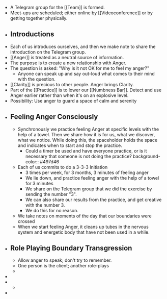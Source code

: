 - A Telegram group for the [[Team]] is formed.
- Meet-ups are scheduled; either online by [[Videoconference]] or by getting together physically.
- ## Introductions
- Each of us introduces ourselves, and then we make note to share the introduction on the Telegram group.
- [[Anger]] is treated as a neutral source of information.
- The purpose is to create a new relationship with Anger.
- The question is asked: "Why is it not OK for me to feel my anger?"
	- Anyone can speak up and say out-loud what comes to their mind with the question.
- [[Clarity]] is precious to other people. Anger brings Clarity.
- Part of the [[Practice]] is to lower our [[Numbness Bar]]. Detect and use Anger earlier rather than when it's on an explosive level.
- Possibility: Use anger to guard a space of calm and serenity
- ## Feeling Anger Consciously
	- Synchronously we practice feeling Anger at specific levels with the help of a towel. Then we share how it is for us, what we discover, what we notice. While doing this, the spaceholder holds the space and indicates when to start and stop the practice.
		- Could a timer be used and have everyone practice, or is it necessary that someone is not doing the practice?
		  background-color:: #497d46
	- Each of us commits to do a 3-3-3 Initiation
		- 3 times per week, for 3 months, 3 minutes of feeling anger
		- We lie down, and practice feeling anger with the help of a towel for 3 minutes
		- We share on the Telegram group that we did the exercise by sending the number "3".
		- We can also share our results from the practice, and get creative with the number 3.
		- We do this for no reason.
	- We take notes on moments of the day that our boundaries were crossed
	- When we start feeling Anger, it cleans up tubes in the nervous system and energetic body that have not been used in a while.
- ## Role Playing Boundary Transgression
	- Allow anger to speak; don't try to remember.
	- One person is the client; another role-plays
	-
-
-
	-
-
